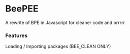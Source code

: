 # BeePEE

A rewrite of BPE in Javascript for cleaner code and brrrrr

### Features

Loading / Importing packages (BEE_CLEAN ONLY)
